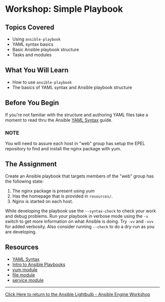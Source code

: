 # Workshop: Simple Playbook

## Topics Covered

* Using `ansible-playbook`
* YAML syntax basics
* Basic Ansible playbook structure
* Tasks and modules

## What You Will Learn

* How to use `ansible-playbook`
* The basics of YAML syntax and Ansible playbook structure

## Before You Begin

If you're not familiar with the structure and authoring YAML files take a moment to read thru the Ansible [YAML Syntax](http://docs.ansible.com/ansible/YAMLSyntax.html) guide.

### NOTE

You will need to assure each host in "web" group has setup the EPEL repository to find and install the nginx package with yum.

## The Assignment

Create an Ansible playbook that targets members of the "web" group has the following state:

1. The nginx package is present using yum
1. Has the homepage that is provided in `resources/`.
1. Nginx is started on each host.

While developing the playbook use the `--syntax-check` to check your work and debug problems. Run your playbook in verbose mode using the `-v` switch to get more information on what Ansible is doing. Try `-vv` and `-vvv` for added verbosity. Also consider running `--check` to do a dry-run as you are developing.

## Resources

* [YAML Syntax](http://docs.ansible.com/ansible/YAMLSyntax.html)
* [Intro to Ansible Playbooks](http://docs.ansible.com/ansible/playbooks_intro.html)
* [yum module](http://docs.ansible.com/ansible/yum_module.html)
* [file module](http://docs.ansible.com/ansible/file_module.html)
* [service module](http://docs.ansible.com/ansible/service_module.html)

---

[Click Here to return to the Ansible Lightbulb - Ansible Engine Workshop](../README.md)
